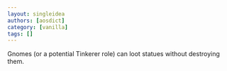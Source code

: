 ```yaml
---
layout: singleidea
authors: [aosdict]
category: [vanilla]
tags: []
---
```

Gnomes (or a potential Tinkerer role) can loot statues without destroying them.
